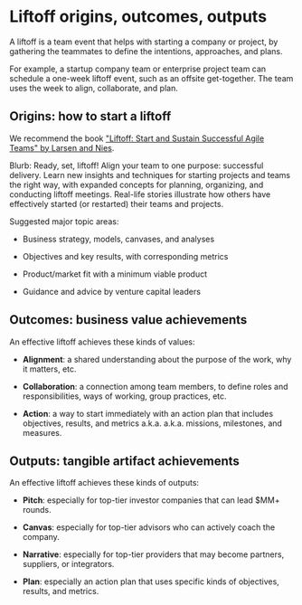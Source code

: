 # Liftoff origins, outcomes, outputs

A liftoff is a team event that helps with starting a company or project, by gathering the teammates to define the intentions, approaches, and plans.

For example, a startup company team or enterprise project team can schedule a one-week liftoff event, such as an offsite get-together. The team uses the week to align, collaborate, and plan.


## Origins: how to start a liftoff

We recommend the book ["Liftoff: Start and Sustain Successful Agile Teams" by Larsen and Nies](https://pragprog.com/book/liftoff/liftoff-second-edition).

Blurb: Ready, set, liftoff! Align your team to one purpose: successful delivery. Learn new insights and techniques for starting projects and teams the right way, with expanded concepts for planning, organizing, and conducting liftoff meetings. Real-life stories illustrate how others have effectively started (or restarted) their teams and projects.

Suggested major topic areas:

  * Business strategy, models, canvases, and analyses

  * Objectives and key results, with corresponding metrics

  * Product/market fit with a minimum viable product

  * Guidance and advice by venture capital leaders


## Outcomes: business value achievements

An effective liftoff achieves these kinds of values:

  * **Alignment**: a shared understanding about the purpose of the work, why it matters, etc.

  * **Collaboration**: a connection among team members, to define roles and responsibilities, ways of working, group practices, etc.

  * **Action**: a way to start immediately with an action plan that includes objectives, results, and metrics a.k.a.  a.k.a. missions, milestones, and measures.


## Outputs: tangible artifact achievements

An effective liftoff achieves these kinds of outputs:

  * **Pitch**: especially for top-tier investor companies that can lead $MM+ rounds.

  * **Canvas**: especially for top-tier advisors who can actively coach the company.

  * **Narrative**: especially for top-tier providers that may become partners, suppliers, or integrators.

  * **Plan**: especially an action plan that uses specific kinds of objectives, results, and metrics.

